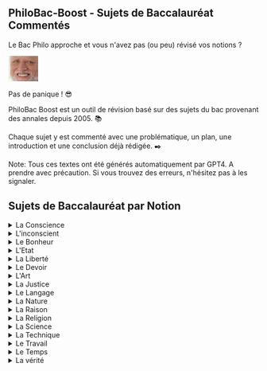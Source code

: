 ## PhiloBac-Boost - Sujets de Baccalauréat Commentés

Le Bac Philo approche et vous n'avez pas (ou peu) révisé vos notions ? 

[<img src="./harold.jpg" width="60"/>](harold.jpg)

Pas de panique ! :sunglasses:

PhiloBac Boost est un outil de révision basé sur des sujets du bac provenant des annales depuis 2005. :books:

Chaque sujet y est commenté avec une problématique, un plan, une introduction et une conclusion déjà rédigée. :black_nib:

Note: Tous ces textes ont été générés automatiquement par GPT4. A prendre avec précaution. Si vous trouvez des erreurs, n'hésitez pas à les signaler.

## Sujets de Baccalauréat par Notion

<details>
  <summary>La Conscience</summary>

  - "La perception est-elle source de connaissance ?" - [Explication du sujet](./Etre_conscient_est_ce_savoir.pdf)
</details>

<details>
  <summary>L'inconscient</summary>

  - "La perception est-elle source de connaissance ?" - [Explication du sujet](./Etre_conscient_est_ce_savoir.pdf)
</details>

<details>
  <summary>Le Bonheur</summary>

- "Être conscient, est-ce savoir ?" - [Explication du sujet](./Bonheur/Chercher%20%C3%A0%20%C3%AAtre%20heureux%2C%20est-ce%20une%20qu%C3%AAte%20%C3%A9goiste.pdf)
- "Devons nous rechercher le bonheur ?" - [Explication du sujet](./Bonheur/Devons-nous_rechercher_le_bonheur.pdf)
- "Être conscient, est-ce savoir ?" - [Explication du sujet](./Etre_conscient_est_ce_savoir.pdf)
- "Être conscient, est-ce savoir ?" - [Explication du sujet](./Etre_conscient_est_ce_savoir.pdf)
- "Être conscient, est-ce savoir ?" - [Explication du sujet](./Etre_conscient_est_ce_savoir.pdf)
</details>

<details>
  
<summary>L'Etat</summary>

- "Peut-on dire que l'inconscient détermine l'homme à être ce qu'il est ?" - [Explication du sujet](./Linconscient_determine_t_il_lhomme.pdf)

</details>

<details>

<summary>La Liberté</summary>

- "La présence d'autrui limite-t-elle ma liberté ?" - [Explication du sujet](./La_presence_dautrui_limite_t_elle_ma_liberte.pdf)

</details>

<details>

<summary>Le Devoir</summary> 

- "Les désirs sont-ils la marque de notre imperfection ?" - [Explication du sujet](./Les_desirs_sont_ils_marque_de_notre_imperfection.pdf)

</details>

<details>
  
<summary>L'Art</summary> 

- "Les désirs sont-ils la marque de notre imperfection ?" - [Explication du sujet](./Les_desirs_sont_ils_marque_de_notre_imperfection.pdf)

</details>

<details>
  
<summary>La Justice</summary> 

- "Les désirs sont-ils la marque de notre imperfection ?" - [Explication du sujet](./Les_desirs_sont_ils_marque_de_notre_imperfection.pdf)

</details>

<details>
  
<summary>Le Langage</summary> 

- "Les désirs sont-ils la marque de notre imperfection ?" - [Explication du sujet](./Les_desirs_sont_ils_marque_de_notre_imperfection.pdf)

</details>


<details>
  
<summary>La Nature</summary> 

- "Les désirs sont-ils la marque de notre imperfection ?" - [Explication du sujet](./Les_desirs_sont_ils_marque_de_notre_imperfection.pdf)

</details>


<details>
  
<summary>La Raison</summary> 

- "Les désirs sont-ils la marque de notre imperfection ?" - [Explication du sujet](./Les_desirs_sont_ils_marque_de_notre_imperfection.pdf)

</details>


<details>
  
<summary>La Religion</summary> 

- "Les désirs sont-ils la marque de notre imperfection ?" - [Explication du sujet](./Les_desirs_sont_ils_marque_de_notre_imperfection.pdf)

</details>


<details>
  
<summary>La Science</summary> 

- "Les désirs sont-ils la marque de notre imperfection ?" - [Explication du sujet](./Les_desirs_sont_ils_marque_de_notre_imperfection.pdf)

</details>

<details>
  
<summary>La Technique</summary> 

- "Les désirs sont-ils la marque de notre imperfection ?" - [Explication du sujet](./Les_desirs_sont_ils_marque_de_notre_imperfection.pdf)

</details>

<details>
  
<summary>Le Travail</summary> 

- "Les désirs sont-ils la marque de notre imperfection ?" - [Explication du sujet](./Les_desirs_sont_ils_marque_de_notre_imperfection.pdf)

</details>

<details>
  
<summary>Le Temps</summary> 

- "Les désirs sont-ils la marque de notre imperfection ?" - [Explication du sujet](./Les_desirs_sont_ils_marque_de_notre_imperfection.pdf)

</details>

<details>
  
<summary>La vérité</summary> 

- "Les désirs sont-ils la marque de notre imperfection ?" - [Explication du sujet](./Les_desirs_sont_ils_marque_de_notre_imperfection.pdf)

</details>
